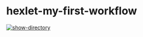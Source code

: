 # hexlet-my-first-workflow
[![show-directory](https://github.com/Gavrilov-Val/hexlet-my-first-workflow/actions/workflows/show-directory.yml/badge.svg)](https://github.com/Gavrilov-Val/hexlet-my-first-workflow/actions/workflows/show-directory.yml)